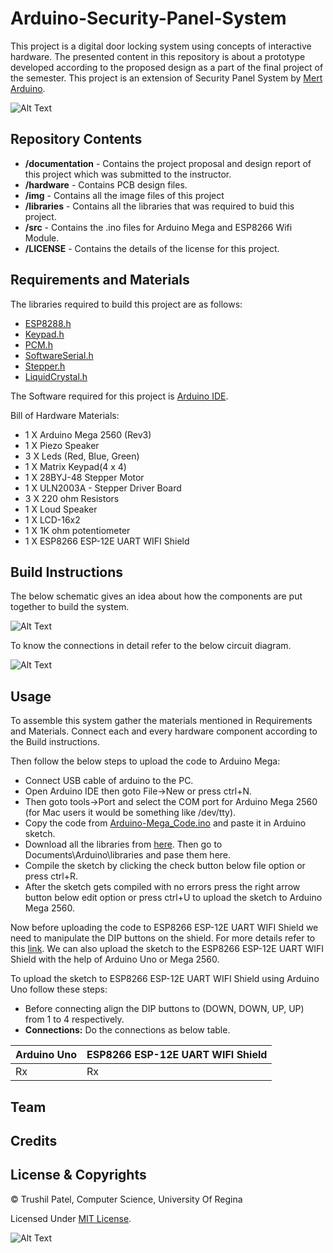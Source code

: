 # Arduino-Security-Panel-System
This project is a digital door locking system using concepts of interactive hardware. The presented content in this repository is about a prototype developed according to the proposed design as a part of the final project of the semester. This project is an extension of Security Panel System by [Mert Arduino](http://mertarduinotutorial.blogspot.com/2017/01/arduino-tutorial-22-security-panel.html).

![Alt Text](https://github.com/trushil/Arduino-Security-Panel-System/blob/master/img/open-close-fromkeypad.gif)

## Repository Contents

* **/documentation** - Contains the project proposal and design report of this project which was submitted to the instructor. 
* **/hardware** - Contains PCB design files.
* **/img** - Contains all the image files of this project
* **/libraries** - Contains all the libraries that was required to buid this project.
* **/src** - Contains the .ino files for Arduino Mega and ESP8266 Wifi Module.
* **/LICENSE** - Contains the details of the license for this project.
  


## Requirements and Materials

The libraries required to build this project are as follows:

* [ESP8288.h](https://github.com/trushil/Arduino-Security-Panel-System/blob/master/libraries/ESP8266WiFi.h)
* [Keypad.h](https://github.com/trushil/Arduino-Security-Panel-System/blob/master/libraries/Keypad.h)
* [PCM.h](https://github.com/trushil/Arduino-Security-Panel-System/blob/master/libraries/PCM.h)
* [SoftwareSerial.h](https://github.com/trushil/Arduino-Security-Panel-System/blob/master/libraries/SoftwareSerial.h)
* [Stepper.h](https://github.com/trushil/Arduino-Security-Panel-System/blob/master/libraries/Stepper.h)
* [LiquidCrystal.h](https://github.com/trushil/Arduino-Security-Panel-System/blob/master/libraries/LiquidCrystal.h)

The Software required for this project is [Arduino IDE](https://www.arduino.cc/en/main/software).

Bill of Hardware Materials:
* 1 X Arduino Mega 2560 (Rev3)
* 1 X Piezo Speaker
* 3 X Leds (Red, Blue, Green)
* 1 X Matrix Keypad(4 x 4)
* 1 X 28BYJ-48 Stepper Motor
* 1 X ULN2003A - Stepper Driver Board
* 3 X 220 ohm Resistors
* 1 X Loud Speaker
* 1 X LCD-16x2
* 1 X 1K ohm potentiometer
* 1 X ESP8266 ESP-12E UART WIFI Shield

## Build Instructions
The below schematic gives an idea about how the components are put together to build the system.

![Alt Text](https://github.com/trushil/Arduino-Security-Panel-System/blob/master/img/schematic.png)

To know the connections in detail refer to the below circuit diagram.

![Alt Text](https://github.com/trushil/Arduino-Security-Panel-System/blob/master/img/circuit.jpg)


## Usage
To assemble this system gather the materials mentioned in Requirements and Materials. Connect each and every hardware component according to the Build instructions.

Then follow the below steps to upload the code to Arduino Mega:

* Connect USB cable of arduino to the PC.
* Open Arduino IDE then goto  File->New or press ctrl+N.
* Then goto tools->Port and select the COM port for Arduino Mega 2560 (for Mac users it would be something like /dev/tty).
* Copy the code from [Arduino-Mega_Code.ino](https://github.com/trushil/Arduino-Security-Panel-System/blob/master/src/Arduino-Mega_Code.ino) and paste it in Arduino sketch.
* Download all the libraries from [here](https://github.com/trushil/Arduino-Security-Panel-System/tree/master/libraries). Then go to Documents\Arduino\libraries and pase them here.
* Compile the sketch by clicking the check button below file option or press ctrl+R.
* After the sketch gets compiled with no errors press the right arrow button below edit option or press ctrl+U to upload the sketch to Arduino Mega 2560.

Now before uploading the code to ESP8266 ESP-12E UART WIFI Shield we need to manipulate the DIP buttons on the shield. For more details refer to this [link](https://medium.com/@manrick01/arduino-uno-esp8266-esp-12e-uart-wifi-wireless-shield-3a39858e5f25). We can also upload the sketch to the ESP8266 ESP-12E UART WIFI Shield with the help of Arduino Uno or Mega 2560.

To upload the sketch to ESP8266 ESP-12E UART WIFI Shield using Arduino Uno follow these steps:
* Before connecting align the DIP buttons to (DOWN, DOWN, UP, UP) from 1 to 4 respectively.
* **Connections:** Do the connections as below table.

| Arduino Uno   | ESP8266 ESP-12E UART WIFI Shield |
| ------------- |----------------------------------|
| Rx            | Rx                               |


## Team

## Credits

## License & Copyrights

© Trushil Patel, Computer Science, University Of Regina

Licensed Under [MIT License](LICENSE).




![Alt Text](https://github.com/trushil/Arduino-Security-Panel-System/blob/master/img/open-close-fromwebpage.gif)
